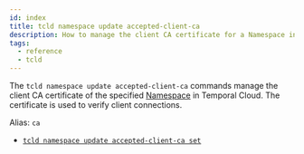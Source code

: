 ```yaml
---
id: index
title: tcld namespace update accepted-client-ca
description: How to manage the client CA certificate for a Namespace in Temporal Cloud using tcld.
tags:
  - reference
  - tcld
---
```


The `tcld namespace update accepted-client-ca` commands manage the client CA certificate of the specified [Namespace](/docs/concepts/what-is-a-namespace) in Temporal Cloud. The certificate is used to verify client connections.

Alias: `ca`

- [`tcld namespace update accepted-client-ca set`](/docs/cloud/tcld/namespace/update/accepted-client-ca/set)
